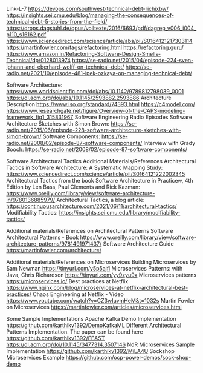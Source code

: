 Link-L-7
https://devops.com/southwest-technical-debt-richixbw/
https://insights.sei.cmu.edu/blog/managing-the-consequences-of-technical-debt-5-stories-from-the-field/
https://drops.dagstuhl.de/opus/volltexte/2016/6693/pdf/dagrep_v006_i004_p110_s16162.pdf
https://www.sciencedirect.com/science/article/abs/pii/S0164121217303114
https://martinfowler.com/tags/refactoring.html
https://refactoring.guru/
https://www.amazon.in/Refactoring-Software-Design-Smells-Technical/dp/0128013974
https://se-radio.net/2015/04/episode-224-sven-johann-and-eberhard-wolff-on-technical-debt/
https://se-radio.net/2021/10/episode-481-ipek-ozkaya-on-managing-technical-debt/


Software Architecture:
https://www.worldscientific.com/doi/abs/10.1142/9789812798039_0001
https://dl.acm.org/doi/abs/10.1145/2593882.2593886
Architecture Description
https://www.iso.org/standard/74393.html
https://c4model.com/
https://www.researchgate.net/figure/Overview-of-the-CAPS-modeling-framework_fig1_315831967
Software Engineering Radio Episodes
    Software Architecture Sketches with Simon Brown:
    https://se-radio.net/2015/06/episode-228-software-architecture-sketches-with-simon-brown/
    Software Components:
    https://se-radio.net/2008/02/episode-87-software-components/
    Interview with Grady Booch:
    https://se-radio.net/2008/02/episode-87-software-components/

Software Architectural Tactics
    Additional Materials/References
    Architectural Tactics in Software Architecture: A Systematic Mapping Study:
    https://www.sciencedirect.com/science/article/pii/S0164121222002345
    Architectural Tactics from the book Software Architecture in Practicew, 4th Edition by Len Bass, Paul Clements and Rick Kazman:
    https://www.oreilly.com/library/view/software-architecture-in/9780136885979/
    Architectural Tactics, a blog article:
    https://continuousarchitecture.com/2021/06/11/architectural-tactics/
    Modifiability Tactics:
    https://insights.sei.cmu.edu/library/modifiability-tactics/


Additional materials/References on Architectural Patterns
    Software Architectural Patterns - Book
    https://www.oreilly.com/library/view/software-architecture-patterns/9781491971437/
    Software Architecture Guide
    https://martinfowler.com/architecture/


Additional materials/References on Microservices
    Building Microservices by Sam Newman
    https://tinyurl.com/y5p5ajfl
    Microservices Patterns: with Java, Chris Richardson
    https://tinyurl.com/yy9zyu9x
    Microservices patterns
    https://microservices.io/
    Best practices at Netflix
    https://www.nginx.com/blog/microservices-at-netflix-architectural-best-practices/
    Chaos Engineering at Netflix - Video
    https://www.youtube.com/watch?v=CZ3wIuvmHeM&t=1032s
    Martin Fowler on Microservices
    https://martinfowler.com/articles/microservices.html

Some Sample Implementations
    Apache Kafka Demo Implementation
    https://github.com/karthikv1392/DemoKafkaML
    Different Architectural Patterns Implementation. The paper can be found here
    https://github.com/karthikv1392/FEAST
    https://dl.acm.org/doi/10.1145/3477314.3507146
    NdR Microservices Sample Implementation
    https://github.com/karthikv1392/MiLA4U
    Sockshop Microservices Example
    https://github.com/ocp-power-demos/sock-shop-demo
